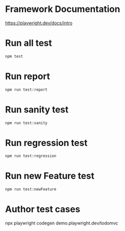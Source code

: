 # Framework Documentation 
https://playwright.dev/docs/intro

# Run all test
```bash
npm test
```

# Run report
```bash
npm run test:report
```

# Run sanity test
```bash
npm run test:sanity
```

# Run regression test
```bash
npm run test:regression
```

# Run new Feature test
```bash
npm run test:newFeature
```

# Author test cases 
npx playwright codegen demo.playwright.dev/todomvc
